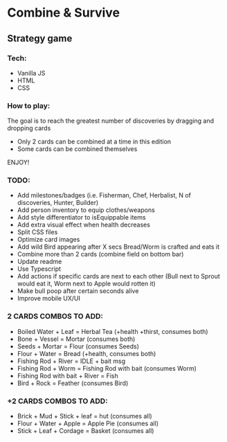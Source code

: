 # Combine & Survive
## Strategy game

### Tech:
* Vanilla JS
* HTML
* CSS

### How to play:
The goal is to reach the greatest number of discoveries by dragging and dropping cards
- Only 2 cards can be combined at a time in this edition
- Some cards can be combined themselves

ENJOY!

### TODO:
* Add milestones/badges (i.e. Fisherman, Chef, Herbalist, N of discoveries, Hunter, Builder)
* Add person inventory to equip clothes/weapons
* Add style differentiator to isEquippable items
* Add extra visual effect when health decreases
* Split CSS files
* Optimize card images
* Add wild Bird appearing after X secs Bread/Worm is crafted and eats it
* Combine more than 2 cards (combine field on bottom bar)
* Update readme
* Use Typescript
* Add actions if specific cards are next to each other (Bull next to Sprout would eat it, Worm next to Apple would rotten it)
* Make bull poop after certain seconds alive
* Improve mobile UX/UI

### 2 CARDS COMBOS TO ADD:
* Boiled Water + Leaf = Herbal Tea (+health +thirst, consumes both)
* Bone + Vessel = Mortar (consumes both)
* Seeds + Mortar = Flour (consumes Seeds)
* Flour + Water = Bread (+health, consumes both)
* Fishing Rod + River = IDLE + bait msg
* Fishing Rod + Worm = Fishing Rod with bait (consumes Worm)
* Fishing Rod with bait + River = Fish
* Bird + Rock = Feather (consumes Bird)

### +2 CARDS COMBOS TO ADD:
* Brick + Mud + Stick + leaf = hut (consumes all)
* Flour + Water + Apple = Apple Pie (consumes all)
* Stick + Leaf + Cordage = Basket (consumes all)
